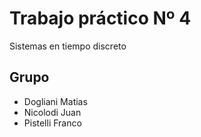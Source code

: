 # Trabajo práctico Nº 4

Sistemas en tiempo discreto 

## Grupo 

* Dogliani Matias
* Nicolodi Juan 
* Pistelli Franco 

